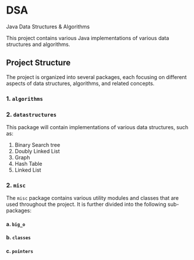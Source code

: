 # DSA
Java Data Structures &amp; Algorithms

This project contains various Java implementations of various data structures and algorithms.

## Project Structure

The project is organized into several packages, each focusing on different aspects of data structures, algorithms, and related concepts.

### 1. `algorithms`


### 2. `datastructures`
This package will contain implementations of various data structures, such as:
1. Binary Search tree 
2. Doubly Linked List 
3. Graph
4. Hash Table 
5. Linked List


### 2. `misc`
The `misc` package contains various utility modules and classes that are used throughout the project. It is further divided into the following sub-packages:
#### a. `big_o`
#### b. `classes`
#### c. `pointers`